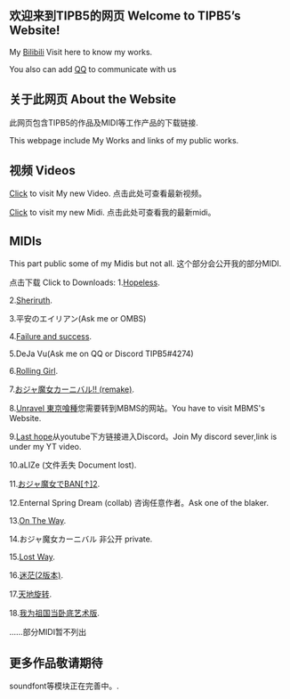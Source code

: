 ## 欢迎来到TIPB5的网页 Welcome to TIPB5’s Website!

My [Bilibili](https://space.bilibili.com/394297705) Visit here to know my works.

You also can add [QQ](https://jq.qq.com/?_wv=1027&k=uTKphrO0) to communicate with us


## 关于此网页 About the Website

此网页包含TIPB5的作品及MIDI等工作产品的下载链接.

This webpage include My Works and links of my public works.


## 视频 Videos
[Click](https://www.bilibili.com/video/BV1rg41177f6) to visit My new Video.
点击此处可查看最新视频。

[Click](https://www.bilibili.com/video/BV1rg41177f6) to visit my new Midi.
点击此处可查看我的最新midi。


## MIDIs

This part public some of my Midis but not all.
这个部分会公开我的部分MIDI.

点击下载 Click to Downloads:
1.[Hopeless](https://tipb5zim.lanzoui.com/i8FoAlwhcbi).

2.[Sheriruth](https://tipb5zim.lanzoui.com/i00pwlo4i5c).

3.平安のエイリアン(Ask me or OMBS)

4.[Failure and success](https://tipb5zim.lanzoui.com/i9hzbhhauhg).

5.DeJa Vu(Ask me on QQ or Discord TIPB5#4274)

6.[Rolling Girl](https://tipb5zim.lanzoui.com/i1LTos8et6f).

7.[おジャ魔女カーニバル!! (remake)](https://tipb5zim.lanzoui.com/i9hzbhhauhg).

8.[Unravel 東京喰種](https://mbms.ml/midis/)您需要转到MBMS的网站。You have to visit MBMS's Website.

9.[Last hope](https://www.youtube.com/watch?v=EhRCxw6ybVg)从youtube下方链接进入Discord。Join My discord sever,link is under my YT video.

10.aLIZe (文件丢失 Document lost).

11.[おジャ魔女でBAN[↑]2](https://tipb5zim.lanzoui.com/i9hzbhhauhg).

12.Enternal Spring Dream (collab) 咨询任意作者。Ask one of the blaker.

13.[On The Way](https://tipb5zim.lanzoui.com/i9hzbhhauhg).

14.おジャ魔女カーニバル 非公开 private.

15.[Lost Way](https://tipb5zim.lanzoui.com/i9hzbhhauhg).

16.[迷茫(2版本)](https://tipb5zim.lanzoui.com/idWo3s8gdoj).

17.[天地旋转](https://pan.baidu.com/s/1wvv_Ttrxe2LbnWDuBpNTZQ).

18.[我为祖国当卧底艺术版](https://tipb5zim.lanzoui.com/i2yXss8ghuj).

......部分MIDI暂不列出



## 更多作品敬请期待


soundfont等模块正在完善中。.




